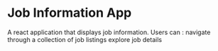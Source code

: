 # Job Information App

A react application that displays job information.
Users can :
navigate through a collection of job listings
explore job details
